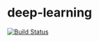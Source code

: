 # deep-learning
[![Build Status](https://travis-ci.org/JamesCarl/deep-learning.svg?branch=master)](https://travis-ci.org/JamesCarl/deep-learning)
